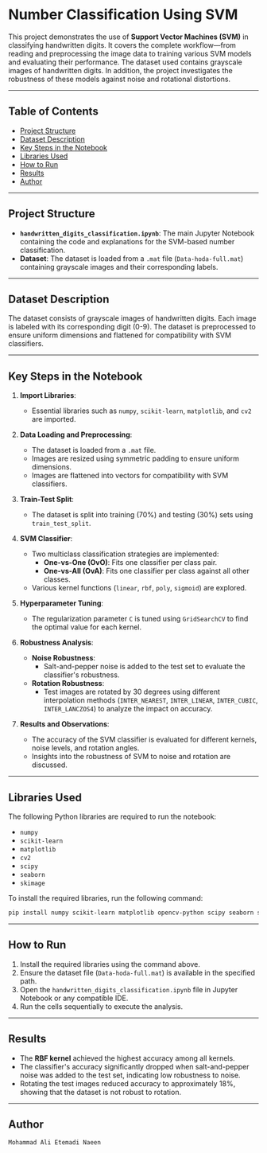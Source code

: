 # Number Classification Using SVM
This project demonstrates the use of **Support Vector Machines (SVM)** in classifying handwritten digits. It covers the complete workflow—from reading and preprocessing the image data to training various SVM models and evaluating their performance. The dataset used contains grayscale images of handwritten digits. In addition, the project investigates the robustness of these models against noise and rotational distortions. 

---

## Table of Contents
- [Project Structure](#project-structure)
- [Dataset Description](#dataset-description)
- [Key Steps in the Notebook](#key-steps-in-the-notebook)
- [Libraries Used](#libraries-used)
- [How to Run](#how-to-run)
- [Results](#results)
- [Author](#author)

---

## Project Structure

- **`handwritten_digits_classification.ipynb`**: The main Jupyter Notebook containing the code and explanations for the SVM-based number classification.
- **Dataset**: The dataset is loaded from a `.mat` file (`Data-hoda-full.mat`) containing grayscale images and their corresponding labels.

---

## Dataset Description

The dataset consists of grayscale images of handwritten digits. Each image is labeled with its corresponding digit (0-9). The dataset is preprocessed to ensure uniform dimensions and flattened for compatibility with SVM classifiers.

---

## Key Steps in the Notebook

1. **Import Libraries**:
   - Essential libraries such as `numpy`, `scikit-learn`, `matplotlib`, and `cv2` are imported.

2. **Data Loading and Preprocessing**:
   - The dataset is loaded from a `.mat` file.
   - Images are resized using symmetric padding to ensure uniform dimensions.
   - Images are flattened into vectors for compatibility with SVM classifiers.

3. **Train-Test Split**:
   - The dataset is split into training (70%) and testing (30%) sets using `train_test_split`.

4. **SVM Classifier**:
   - Two multiclass classification strategies are implemented:
     - **One-vs-One (OvO)**: Fits one classifier per class pair.
     - **One-vs-All (OvA)**: Fits one classifier per class against all other classes.
   - Various kernel functions (`linear`, `rbf`, `poly`, `sigmoid`) are explored.

5. **Hyperparameter Tuning**:
   - The regularization parameter `C` is tuned using `GridSearchCV` to find the optimal value for each kernel.

6. **Robustness Analysis**:
   - **Noise Robustness**:
     - Salt-and-pepper noise is added to the test set to evaluate the classifier's robustness.
   - **Rotation Robustness**:
     - Test images are rotated by 30 degrees using different interpolation methods (`INTER_NEAREST`, `INTER_LINEAR`, `INTER_CUBIC`, `INTER_LANCZOS4`) to analyze the impact on accuracy.

7. **Results and Observations**:
   - The accuracy of the SVM classifier is evaluated for different kernels, noise levels, and rotation angles.
   - Insights into the robustness of SVM to noise and rotation are discussed.

---

## Libraries Used

The following Python libraries are required to run the notebook:

- `numpy`
- `scikit-learn`
- `matplotlib`
- `cv2`
- `scipy`
- `seaborn`
- `skimage`

To install the required libraries, run the following command:

```bash
pip install numpy scikit-learn matplotlib opencv-python scipy seaborn scikit-image
```

---

## How to Run

1. Install the required libraries using the command above.
2. Ensure the dataset file (`Data-hoda-full.mat`) is available in the specified path.
3. Open the `handwritten_digits_classification.ipynb` file in Jupyter Notebook or any compatible IDE.
4. Run the cells sequentially to execute the analysis.

---

## Results

- The **RBF kernel** achieved the highest accuracy among all kernels.
- The classifier's accuracy significantly dropped when salt-and-pepper noise was added to the test set, indicating low robustness to noise.
- Rotating the test images reduced accuracy to approximately 18%, showing that the dataset is not robust to rotation.

---

## Author
    Mohammad Ali Etemadi Naeen
